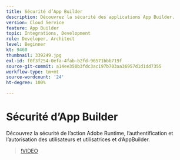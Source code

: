 ```yaml
---
title: Sécurité d’App Builder
description: Découvrez la sécurité des applications App Builder.
version: Cloud Service
feature: App Builder
topic: Integrations, Development
role: Developer, Architect
level: Beginner
kt: 9460
thumbnail: 339249.jpg
exl-id: f0f3f254-0efa-4fab-b2fd-96571bbb719f
source-git-commit: a14ee350b3fdc3ac197b703aa36957d1d1dd7355
workflow-type: tm+mt
source-wordcount: '24'
ht-degree: 100%

---
```


# Sécurité d’App Builder

Découvrez la sécurité de l’action Adobe Runtime, l’authentification et l’autorisation des utilisateurs et utilisatrices et d’AppBuilder.

>[!VIDEO](https://video.tv.adobe.com/v/339249/?quality=12&learn=on)
